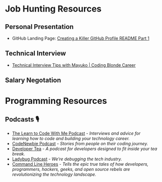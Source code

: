 # Job Hunting Resources
## Personal Presentation
* GitHub Landing Page: [Creating a Killer GitHub Profile README Part 1](https://daily.dev/blog/creating-a-killer-github-profile-readme-part-1)

## Technical Interview
* [Technical Interview Tips with Mayuko | Coding Blonde Career](https://www.youtube.com/watch?v=ETuxJZxAk6o)

## Salary Negotation


# Programming Resources
## Podcasts 🎙️
* [The Learn to Code With Me Podcast](https://learntocodewith.me/podcast/) - *Interviews and advice for learning how to code and building your technology career.*
* [CodeNewbie Podcast](https://www.codenewbie.org/podcast) - *Stories from people on their coding journey.*
* [Developer Tea](https://spec.fm/podcasts/developer-tea) - *A podcast for developers designed to fit inside your tea break.*
* [Ladybug Podcast](https://www.ladybug.dev/) - *We’re debugging the tech industry.*
* [Command Line Heroes](https://www.redhat.com/en/command-line-heroes) - *Tells the epic true tales of how developers, programmers, hackers, geeks, and open source rebels are revolutionizing the technology landscape.*
